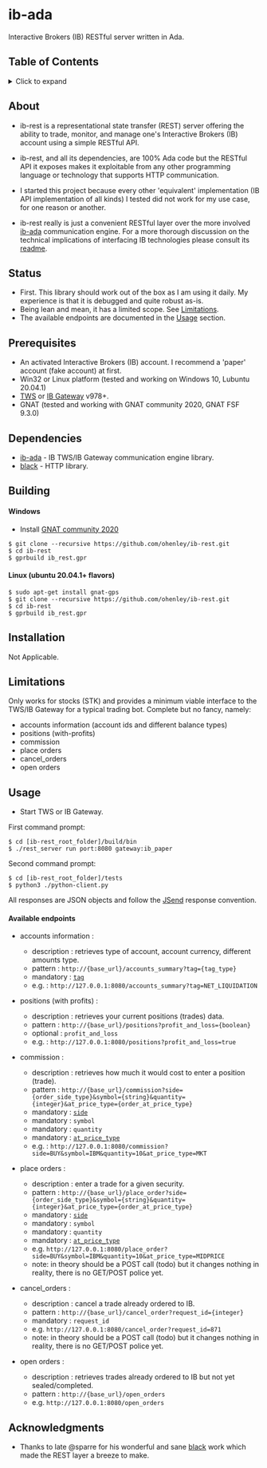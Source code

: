 # ib-ada
Interactive Brokers (IB) RESTful server written in Ada.

## Table of Contents
<details>
<summary>Click to expand</summary>

1. [About](#About)
2. [Status](#Status)
3. [Prerequisites](#Prerequisites)  
4. [Dependencies](#Dependencies)
5. [Building](#Building)
   1. [Windows](#Windows)
   2. [Other OSes](#Other-OSes)
6. [Installation](#Installation)
7. [Limitations](#Limitations)
8. [Usage](#Usage)
9. [Acknowledgments](#Acknowledgments)

</details>

## About
- ib-rest is a representational state transfer (REST) server offering the ability to trade, monitor, and manage one's Interactive Brokers (IB) account using a simple RESTful API.

- ib-rest, and all its dependencies, are 100% Ada code but the RESTful API it exposes makes it exploitable from any other programming language or technology that supports HTTP communication.

- I started this project because every other 'equivalent' implementation (IB API implementation of all kinds) I tested did not work for my use case, for one reason or another.

- ib-rest really is just a convenient RESTful layer over the more involved [ib-ada](https://github.com/ohenley/ib-ada) communication engine. For a more thorough discussion on the technical implications of interfacing IB technologies please consult its [readme](https://github.com/ohenley/ib-ada).

## Status
- First. This library should work out of the box as I am using it daily. My experience is that it is debugged and quite robust as-is.
- Being lean and mean, it has a limited scope. See [Limitations](#Limitations).
- The available endpoints are documented in the [Usage](#Usage) section.

## Prerequisites
- An activated Interactive Brokers (IB) account. I recommend a 'paper' account (fake account) at first.
- Win32 or Linux platform (tested and working on Windows 10, Lubuntu 20.04.1)
- [TWS](https://www.interactivebrokers.ca/en/index.php?f=16040) or [IB Gateway](https://www.interactivebrokers.ca/en/index.php?f=16457) v978+.
- GNAT (tested and working with GNAT community 2020, GNAT FSF 9.3.0)

## Dependencies
- [ib-ada](https://github.com/ohenley/ib-ada) - IB TWS/IB Gateway communication engine library.
- [black](https://github.com/ohenley/black) - HTTP library.

## Building
#### Windows
- Install [GNAT community 2020](https://community.download.adacore.com/v1/966801764ae160828c97d2c33000e9feb08d4cce?filename=gnat-2020-20200429-x86_64-windows-bin.exe)
```
$ git clone --recursive https://github.com/ohenley/ib-rest.git    
$ cd ib-rest
$ gprbuild ib_rest.gpr
```
#### Linux (ubuntu 20.04.1+ flavors)
```
$ sudo apt-get install gnat-gps
$ git clone --recursive https://github.com/ohenley/ib-rest.git
$ cd ib-rest
$ gprbuild ib_rest.gpr
```
## Installation
Not Applicable.

## Limitations
Only works for stocks (STK) and provides a minimum viable interface to the TWS/IB Gateway for a typical trading bot. Complete but no fancy, namely:

- accounts information (account ids and different balance types)
- positions (with-profits)
- commission
- place orders
- cancel_orders
- open orders

## Usage
- Start TWS or IB Gateway.

First command prompt:
```
$ cd [ib-rest_root_folder]/build/bin
$ ./rest_server run port:8080 gateway:ib_paper
```
Second command prompt:
```
$ cd [ib-rest_root_folder]/tests
$ python3 ./python-client.py
```
All responses are JSON objects and follow the [JSend](https://github.com/omniti-labs/jsend) response convention. 

#### Available endpoints
- accounts information : 
    - description : retrieves type of account, account currency, different amounts type.
    - pattern : `http://{base_url}/accounts_summary?tag={tag_type}`    
    - mandatory : [`tag`](https://github.com/ohenley/ib-ada/blob/main/src/ib_ada.ads#L214-L224)
    - e.g. : `http://127.0.0.1:8080/accounts_summary?tag=NET_LIQUIDATION`

- positions (with profits) :
    - description : retrieves your current positions (trades) data. 
    - pattern : `http://{base_url}/positions?profit_and_loss={boolean}`    
    - optional : `profit_and_loss`
    - e.g. : `http://127.0.0.1:8080/positions?profit_and_loss=true`

- commission :
    - description : retrieves how much it would cost to enter a position (trade).
    - pattern : `http://{base_url}/commission?side={order_side_type}&symbol={string}&quantity={integer}&at_price_type={order_at_price_type}`    
    - mandatory : [`side`](https://github.com/ohenley/ib-ada/blob/main/src/ib_ada.ads#L77)
    - mandatory : `symbol`
    - mandatory : `quantity`
    - mandatory : [`at_price_type`](https://github.com/ohenley/ib-ada/blob/main/src/ib_ada.ads#L78) 
    - e.g. : `http://127.0.0.1:8080/commission?side=BUY&symbol=IBM&quantity=10&at_price_type=MKT`

- place orders :
    - description : enter a trade for a given security.
    - pattern : `http://{base_url}/place_order?side={order_side_type}&symbol={string}&quantity={integer}&at_price_type={order_at_price_type}`    
    - mandatory : [`side`](https://github.com/ohenley/ib-ada/blob/main/src/ib_ada.ads#L77)
    - mandatory : `symbol`
    - mandatory : `quantity`
    - mandatory : [`at_price_type`](https://github.com/ohenley/ib-ada/blob/main/src/ib_ada.ads#L78) 
    - e.g. `http://127.0.0.1:8080/place_order?side=BUY&symbol=IBM&quantity=10&at_price_type=MIDPRICE`
    - note: in theory should be a POST call (todo) but it changes nothing in reality, there is no GET/POST police yet.

- cancel_orders :
    - description : cancel a trade already ordered to IB.
    - pattern : `http://{base_url}/cancel_order?request_id={integer}`
    - mandatory : `request_id`
    - e.g. `http://127.0.0.1:8080/cancel_order?request_id=871`
    - note: in theory should be a POST call (todo) but it changes nothing in reality, there is no GET/POST police yet.

- open orders :
    - description : retrieves trades already ordered to IB but not yet sealed/completed.
    - pattern : `http://{base_url}/open_orders`
    - e.g. `http://127.0.0.1:8080/open_orders`

## Acknowledgments
- Thanks to late @sparre for his wonderful and sane [black](https://github.com/sparre/black) work which made the REST layer a breeze to make.
